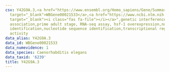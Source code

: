 ```yaml
---
csv: Y42G9A.3,<a href="https://www.ensembl.org/Homo_sapiens/Gene/Summary?db=core;g=WBGene00021533"
  target="_blank">WBGene00021533</a>,<a href="https://www.ncbi.nlm.nih.gov/pubmed/30894454"
  target="_blank"><i class="fas fa-file"></i></a>",genetic interference,functional
  association,prime adult stage, RNA-seq assay, hsf-1 overexpression,nucleotide sequence
  identification,nucleotide sequence identification,transcriptional regulation,up-regulates
  activity
data_alias: Y42G9A.3
data_id: WBGene00021533
data_numevidence: 1
data_species: Caenorhabditis elegans
data_taxid: '6239'
title: Y42G9A.3
---
```

